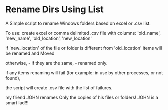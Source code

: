 # Rename Dirs Using List

A Simple script to rename Windows folders based on excel or .csv list.

To use:
create excel or comma delimited .csv file with columns: 'old_name', 'new_name', 'old_location', 'new_location'

if 'new_location' of the file or folder is different from 'old_location' items will be renamed and Moved

otherwise, - if they are the same, - renamed only.

if any items renaming will fail (for example: in use by other processes, or not found),

the script will create .csv file with the list of failures.


my friend JOHN renames Only the copies of his files or folders!
JOHN is a smart lad!!!
